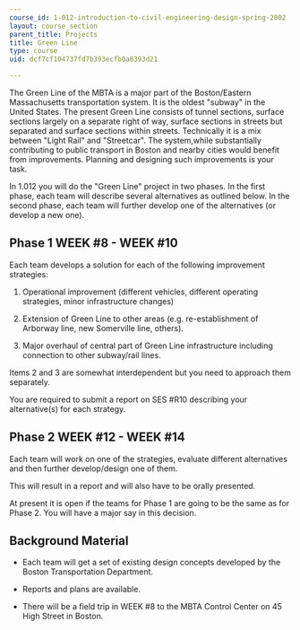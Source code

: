 ```yaml
---
course_id: 1-012-introduction-to-civil-engineering-design-spring-2002
layout: course_section
parent_title: Projects
title: Green Line
type: course
uid: dcf7cf104737fd7b393ecfb0a8393d21

---
```


The Green Line of the MBTA is a major part of the Boston/Eastern Massachusetts transportation system. It is the oldest "subway" in the United States. The present Green Line consists of tunnel sections, surface sections largely on a separate right of way, surface sections in streets but separated and surface sections within streets. Technically it is a mix between "Light Rail" and "Streetcar". The system,while substantially contributing to public transport in Boston and nearby cities would benefit from improvements. Planning and designing such improvements is your task.

In 1.012 you will do the "Green Line" project in two phases. In the first phase, each team will describe several alternatives as outlined below. In the second phase, each team will further develop one of the alternatives (or develop a new one).

Phase 1 WEEK #8 - WEEK #10
--------------------------

Each team develops a solution for each of the following improvement strategies:

1.  Operational improvement (different vehicles, different operating strategies, minor infrastructure changes)  
    
2.  Extension of Green Line to other areas (e.g. re-establishment of Arborway line, new Somerville line, others).  
    
3.  Major overhaul of central part of Green Line infrastructure including connection to other subway/rail lines.

Items 2 and 3 are somewhat interdependent but you need to approach them separately.

You are required to submit a report on SES #R10 describing your alternative(s) for each strategy.

Phase 2 WEEK #12 - WEEK #14
---------------------------

Each team will work on one of the strategies, evaluate different alternatives and then further develop/design one of them.  
  
This will result in a report and will also have to be orally presented.

At present it is open if the teams for Phase 1 are going to be the same as for Phase 2. You will have a major say in this decision.

Background Material
-------------------

*   Each team will get a set of existing design concepts developed by the Boston Transportation Department.  
    
*   Reports and plans are available.  
    
*   There will be a field trip in WEEK #8 to the MBTA Control Center on 45 High Street in Boston.
